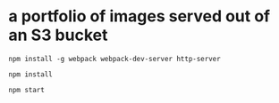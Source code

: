 # a portfolio of images served out of an S3 bucket

`npm install -g webpack webpack-dev-server http-server`

`npm install`

`npm start`
